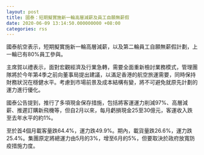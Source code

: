 ```yaml
---
layout: post
title: 國泰：短期擬實施新一輪高層減薪及員工自願無薪假
date: 2020-06-09 13:14:50.000000000 +08:00
categories: rss
---
```


國泰航空表示，短期擬實施新一輪高層減薪，以及第二輪員工自願無薪假計劃，上一輪已有80%員工參與。

主席賀以禮表示，面對宏觀經濟及行業急轉，需要全面重新檢討業務模式，管理團隊將於今年第4季之前向董事局提出建議，以滿足香港的航空旅運需要，同時保持財務狀況在穩健水平。考慮到市場前景及成本結構有變，將不可避免就原先計劃的運力進行優化。

國泰公告提到，推行了多項現金保存措施，包括將客運運力削減97%、高層減薪、推遲訂購新飛機等，但自2月以來，每月虧損現金25至30億元，客運收入跌至去年水平的約1%。

至於首4個月載客量跌64.4%，運力跌49.9%。期內，載貨量跌26.6%，運力跌25.4%。集團原定將總運力由5月的3%，增至6月的5%，但要取決於政府放寬防疫措施力度。
